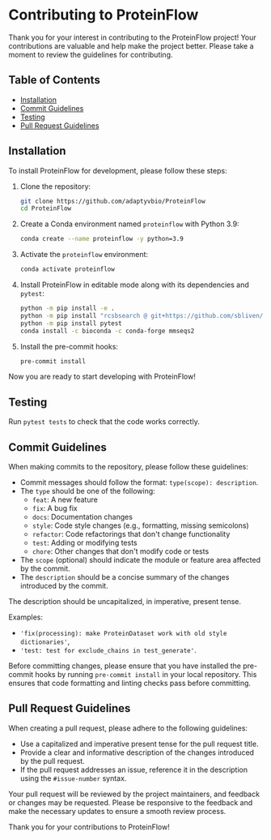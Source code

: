# Contributing to ProteinFlow

Thank you for your interest in contributing to the ProteinFlow project! Your contributions are valuable and help make the project better. Please take a moment to review the guidelines for contributing.

## Table of Contents

- [Installation](#installation)
- [Commit Guidelines](#commit-guidelines)
- [Testing](#testing)
- [Pull Request Guidelines](#pull-request-guidelines)

## Installation

To install ProteinFlow for development, please follow these steps:

1. Clone the repository:
    
    ```bash
    git clone https://github.com/adaptyvbio/ProteinFlow
    cd ProteinFlow
    ```
    
2. Create a Conda environment named `proteinflow` with Python 3.9:
    
    ```bash
    conda create --name proteinflow -y python=3.9
    ```
    
3. Activate the `proteinflow` environment:
    
    ```bash
    conda activate proteinflow
    ```
    
4. Install ProteinFlow in editable mode along with its dependencies and `pytest`:
    
    ```bash
    python -m pip install -e .
    python -m pip install "rcsbsearch @ git+https://github.com/sbliven/rcsbsearch@dbdfe3880cc88b0ce57163987db613d579400c8e"
    python -m pip install pytest
    conda install -c bioconda -c conda-forge mmseqs2
    ```
    
5. Install the pre-commit hooks:
    
    ```bash
    pre-commit install
    ```

Now you are ready to start developing with ProteinFlow!

## Testing

Run `pytest tests` to check that the code works correctly.

## Commit Guidelines

When making commits to the repository, please follow these guidelines:

- Commit messages should follow the format: `type(scope): description`.
- The `type` should be one of the following:
    - `feat`: A new feature
    - `fix`: A bug fix
    - `docs`: Documentation changes
    - `style`: Code style changes (e.g., formatting, missing semicolons)
    - `refactor`: Code refactorings that don't change functionality
    - `test`: Adding or modifying tests
    - `chore`: Other changes that don't modify code or tests
- The `scope` (optional) should indicate the module or feature area affected by the commit.
- The `description` should be a concise summary of the changes introduced by the commit.

The description should be uncapitalized, in imperative, present tense.

Examples: 
- `'fix(processing): make ProteinDataset work with old style dictionaries'`,
- `'test: test for exclude_chains in test_generate'`.

Before committing changes, please ensure that you have installed the pre-commit hooks by running `pre-commit install` in your local repository. This ensures that code formatting and linting checks pass before committing.

## Pull Request Guidelines

When creating a pull request, please adhere to the following guidelines:

- Use a capitalized and imperative present tense for the pull request title.
- Provide a clear and informative description of the changes introduced by the pull request.
- If the pull request addresses an issue, reference it in the description using the `#issue-number` syntax.

Your pull request will be reviewed by the project maintainers, and feedback or changes may be requested. Please be responsive to the feedback and make the necessary updates to ensure a smooth review process.

Thank you for your contributions to ProteinFlow!
